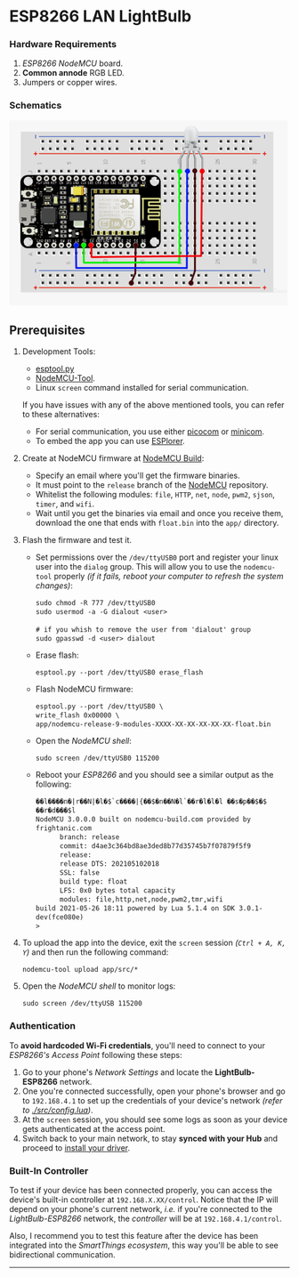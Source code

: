 # ESP8266 LAN LightBulb

### Hardware Requirements

1. _ESP8266 NodeMCU_ board.
1. **Common annode** RGB LED.
1. Jumpers or copper wires.

### Schematics

<img src="./doc/esp8266-rgb-schematic.png" alt="esp8266-schematic" width="500"/>

## Prerequisites

1.  Development Tools:

    - [esptool.py](https://github.com/espressif/esptool#esptoolpy)
    - [NodeMCU-Tool](https://github.com/AndiDittrich/NodeMCU-Tool#nodemcu-tool).
    - Linux `screen` command installed for serial communication.

    If you have issues with any of the above mentioned tools, you can refer to these alternatives:

    - For serial communication, you use either [picocom](https://github.com/npat-efault/picocom#picocom) or [minicom](https://github.com/Distrotech/minicom).
    - To embed the app you can use [ESPlorer](https://github.com/4refr0nt/ESPlorer).

1.  Create at NodeMCU firmware at [NodeMCU Build](https://nodemcu-build.com/):

    - Specify an email where you'll get the firmware binaries.
    - It must point to the `release` branch of the [NodeMCU](https://github.com/nodemcu/nodemcu-firmware/) repository.
    - Whitelist the following modules: `file`, `HTTP`, `net`, `node`, `pwm2`, `sjson`, `timer`, and `wifi`.
    - Wait until you get the binaries via email and once you receive them, download the one that ends with `float.bin` into the `app/` directory.

1.  Flash the firmware and test it.

    - Set permissions over the `/dev/ttyUSB0` port and register your linux user into the `dialog` group. This will allow you to use the `nodemcu-tool` properly _(if it fails, reboot your computer to refresh the system changes)_:

          sudo chmod -R 777 /dev/ttyUSB0
          sudo usermod -a -G dialout <user>

          # if you whish to remove the user from 'dialout' group
          sudo gpasswd -d <user> dialout

    - Erase flash:

          esptool.py --port /dev/ttyUSB0 erase_flash

    - Flash NodeMCU firmware:

          esptool.py --port /dev/ttyUSB0 \
          write_flash 0x00000 \
          app/nodemcu-release-9-modules-XXXX-XX-XX-XX-XX-XX-float.bin

    - Open the _NodeMCU shell_:

          sudo screen /dev/ttyUSB0 115200

    - Reboot your _ESP8266_ and you should see a similar output as the following:

          ��l����n�|r��N|�l�$`c����|{��$�n��N�l`��r�l�l�l ��s�p��$�$ ��r�d���$l
          NodeMCU 3.0.0.0 built on nodemcu-build.com provided by frightanic.com
                branch: release
                commit: d4ae3c364bd8ae3ded8b77d35745b7f07879f5f9
                release:
                release DTS: 202105102018
                SSL: false
                build type: float
                LFS: 0x0 bytes total capacity
                modules: file,http,net,node,pwm2,tmr,wifi
          build 2021-05-26 18:11 powered by Lua 5.1.4 on SDK 3.0.1-dev(fce080e)
          >

1.  To upload the app into the device, exit the `screen` session _(`Ctrl + A, K, Y`)_ and then run the following command:

        nodemcu-tool upload app/src/*

1.  Open the _NodeMCU shell_ to monitor logs:

        sudo screen /dev/ttyUSB 115200

### Authentication

To **avoid hardcoded Wi-Fi credentials**, you'll need to connect to your _ESP8266's
Access Point_ following these steps:

1. Go to your phone's _Network Settings_ and locate the **LightBulb-ESP8266** network.
2. One you're connected successfully, open your phone's browser and go to
   `192.168.4.1` to
   set up the credentials of your device's network _(refer to [./src/config.lua](./src/config.lua))_.
3. At the `screen` session, you should see some logs as soon as your device gets
   authenticated at the access point.
4. Switch back to your main network, to stay **synced with your Hub** and proceed to
   [install your driver](../driver/README.md).

### Built-In Controller

To test if your device has been connected properly, you can access the device's
built-in controller at `192.168.X.XX/control`. Notice that the IP will depend on
your phone's current network, _i.e._ if you're connected to the _LightBulb-ESP8266_
network, the _controller_ will be at `192.168.4.1/control`.

Also, I recommend you to test this feature after the device has been integrated into
the _SmartThings ecosystem_, this way you'll be able to see bidirectional communication.

---
